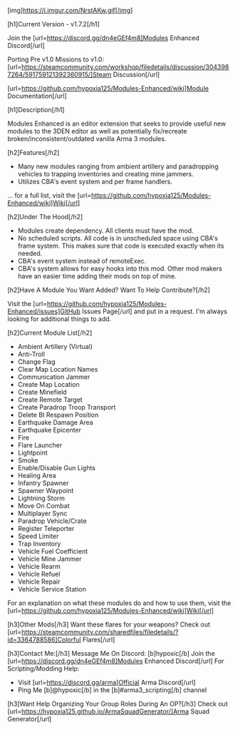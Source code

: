 [img]https://i.imgur.com/NrstAKw.gif[/img]

[h1]Current Version - v1.7.2[/h1]

Join the [url=https://discord.gg/dn4eGEf4m8]Modules Enhanced Discord[/url]

Porting Pre v1.0 Missions to v1.0: [url=https://steamcommunity.com/workshop/filedetails/discussion/3043987264/591759121392360915/]Steam Discussion[/url]

[url=https://github.com/hypoxia125/Modules-Enhanced/wiki]Module Documentation[/url]

[h1]Description[/h1]

Modules Enhanced is an editor extension that seeks to provide useful new modules to the 3DEN editor as well as potentially fix/recreate broken/inconsistent/outdated vanilla Arma 3 modules.

[h2]Features[/h2]
- Many new modules ranging from ambient artillery and paradropping vehicles to trapping inventories and creating mine jammers.
- Utilizes CBA's event system and per frame handlers.

... for a full list, visit the [url=https://github.com/hypoxia125/Modules-Enhanced/wiki]Wiki[/url]

[h2]Under The Hood[/h2]
- Modules create dependency. All clients must have the mod.
- No scheduled scripts. All code is in unscheduled space using CBA's frame system. This makes sure that code is executed exactly when its needed.
- CBA's event system instead of remoteExec.
- CBA's system allows for easy hooks into this mod. Other mod makers have an easier time adding their mods on top of mine.

[h2]Have A Module You Want Added? Want To Help Contribute?[/h2]

Visit the [url=https://github.com/hypoxia125/Modules-Enhanced/issues]GitHub Issues Page[/url] and put in a request. I'm always looking for additional things to add.

[h2]Current Module List[/h2]

- Ambient Artillery (Virtual)
- Anti-Troll
- Change Flag
- Clear Map Location Names
- Communication Jammer
- Create Map Location
- Create Minefield
- Create Remote Target
- Create Paradrop Troop Transport
- Delete BI Respawn Position
- Earthquake Damage Area
- Earthquake Epicenter
- Fire
- Flare Launcher
- Lightpoint
- Smoke
- Enable/Disable Gun Lights
- Healing Area
- Infantry Spawner
- Spawner Waypoint
- Lightning Storm
- Move On Combat
- Multiplayer Sync
- Paradrop Vehicle/Crate
- Register Teleporter
- Speed Limiter
- Trap Inventory
- Vehicle Fuel Coefficient
- Vehicle Mine Jammer
- Vehicle Rearm
- Vehicle Refuel
- Vehicle Repair
- Vehicle Service Station

For an explanation on what these modules do and how to use them, visit the [url=https://github.com/hypoxia125/Modules-Enhanced/wiki]Wiki[/url]

[h3]Other Mods[/h3]
Want these flares for your weapons? Check out [url=https://steamcommunity.com/sharedfiles/filedetails/?id=3364788586]Colorful Flares[/url]

[h3]Contact Me:[/h3]
Message Me On Discord: [b]hypoxic[/b]
Join the [url=https://discord.gg/dn4eGEf4m8]Modules Enhanced Discord[/url]
For Scripting/Modding Help:
- Visit [url=https://discord.gg/arma]Official Arma Discord[/url]
- Ping Me [b]@hypoxic[/b] in the [b]#arma3_scripting[/b] channel

[h3]Want Help Organizing Your Group Roles During An OP?[/h3]
Check out [url=https://hypoxia125.github.io/ArmaSquadGenerator/]Arma Squad Generator[/url]
